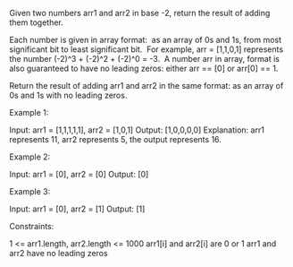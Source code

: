 Given two numbers arr1 and arr2 in base -2, return the result of adding them
together.

Each number is given in array format:  as an array of 0s and 1s, from most
significant bit to least significant bit.  For example, arr = [1,1,0,1]
represents the number (-2)^3 + (-2)^2 + (-2)^0 = -3.  A number arr in array,
format is also guaranteed to have no leading zeros: either arr == [0] or
arr[0] == 1.

Return the result of adding arr1 and arr2 in the same format: as an array of
0s and 1s with no leading zeros.


Example 1:


Input: arr1 = [1,1,1,1,1], arr2 = [1,0,1]
Output: [1,0,0,0,0]
Explanation: arr1 represents 11, arr2 represents 5, the output represents
16.


Example 2:


Input: arr1 = [0], arr2 = [0]
Output: [0]


Example 3:


Input: arr1 = [0], arr2 = [1]
Output: [1]



Constraints:


1 <= arr1.length, arr2.length <= 1000
arr1[i] and arr2[i] are 0 or 1
arr1 and arr2 have no leading zeros




